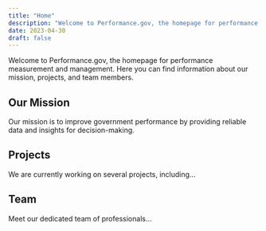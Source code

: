 ```yaml
---
title: "Home"
description: "Welcome to Performance.gov, the homepage for performance measurement and management."
date: 2023-04-30
draft: false
---
```


Welcome to Performance.gov, the homepage for performance measurement and management. Here you can find information about our mission, projects, and team members.

## Our Mission

Our mission is to improve government performance by providing reliable data and insights for decision-making.

## Projects

We are currently working on several projects, including...

## Team

Meet our dedicated team of professionals...
